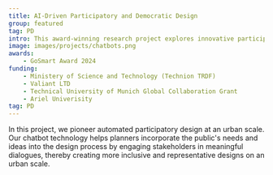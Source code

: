 ```yaml
--- 
title: AI-Driven Participatory and Democratic Design
group: featured
tag: PD
intro: This award-winning research project explores innovative participatory methods through the development of novel software tools. The outcomes of this project provide new public participation tools that address the challenges of traditional participatory design processes, including power imbalances, knowledge gaps, communication barriers, trust issues, and the need for streamlined information flows.
image: images/projects/chatbots.png
awards:
    - GoSmart Award 2024
funding:
    - Ministery of Science and Technology (Technion TRDF)
    - Valiant LTD
    - Technical University of Munich Global Collaboration Grant
    - Ariel Univerisity
tag: PD
---
```



In this project, we pioneer automated participatory design at an urban scale. 
Our chatbot technology helps planners incorporate the public's needs and ideas into the design process by engaging stakeholders in meaningful dialogues, thereby creating more inclusive and representative designs on an urban scale.

<!-- <h3 class="details_info_title">Large Language Models in Design</h3>

The research is focused on harnessing the power of large language models (LLMs) for design purposes. The chatbots employ advanced natural language processing (NLP) capabilities to understand and interact with users. The team studies how this technology can stimulate creativity and facilitate innovative design solutions.

<h3 class="details_info_title">Communication of Design Concepts</h3>

The chatbot serves as a tool for gathering input and a platform for articulating design ideas. A significant challenge is translating complex design concepts into understandable language to bridge the communication gap between designers and stakeholders and improve communication, leading to better, more inclusive design outcomes. The team studies how AI-human communication can be facilitated better.

<h3 class="details_info_title">Collective Intelligence through Participatory Design on an Urban Scale</h3>

The lab explores the emergence of collective intelligence at an urban scale. Using advanced chatbot technology, architects can access many ideas and perspectives by engaging diverse communities in the design process. The team studies how this collective intelligence can be utilized to create designs that accurately represent the communities they serve.  -->